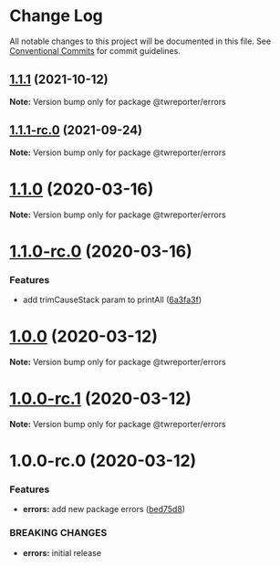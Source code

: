 # Change Log

All notable changes to this project will be documented in this file.
See [Conventional Commits](https://conventionalcommits.org) for commit guidelines.

## [1.1.1](https://github.com/twreporter/twreporter-npm-packages/compare/@twreporter/errors@1.1.1-rc.0...@twreporter/errors@1.1.1) (2021-10-12)

**Note:** Version bump only for package @twreporter/errors





## [1.1.1-rc.0](https://github.com/twreporter/twreporter-npm-packages/compare/@twreporter/errors@1.1.0...@twreporter/errors@1.1.1-rc.0) (2021-09-24)

**Note:** Version bump only for package @twreporter/errors





# [1.1.0](https://github.com/twreporter/twreporter-npm-packages/compare/@twreporter/errors@1.1.0-rc.0...@twreporter/errors@1.1.0) (2020-03-16)

**Note:** Version bump only for package @twreporter/errors





# [1.1.0-rc.0](https://github.com/twreporter/twreporter-npm-packages/compare/@twreporter/errors@1.0.0...@twreporter/errors@1.1.0-rc.0) (2020-03-16)


### Features

* add trimCauseStack param to printAll ([6a3fa3f](https://github.com/twreporter/twreporter-npm-packages/commit/6a3fa3fab032c0999595d63851a8aa1e24752d16))





# [1.0.0](https://github.com/twreporter/twreporter-npm-packages/compare/@twreporter/errors@1.0.0-rc.1...@twreporter/errors@1.0.0) (2020-03-12)

**Note:** Version bump only for package @twreporter/errors

# [1.0.0-rc.1](https://github.com/twreporter/twreporter-npm-packages/compare/@twreporter/errors@1.0.0-rc.0...@twreporter/errors@1.0.0-rc.1) (2020-03-12)

**Note:** Version bump only for package @twreporter/errors

# 1.0.0-rc.0 (2020-03-12)

### Features

- **errors:** add new package errors ([bed75d8](https://github.com/twreporter/twreporter-npm-packages/commit/bed75d8ee55198215b56644d4b63092297feec7c))

### BREAKING CHANGES

- **errors:** initial release
